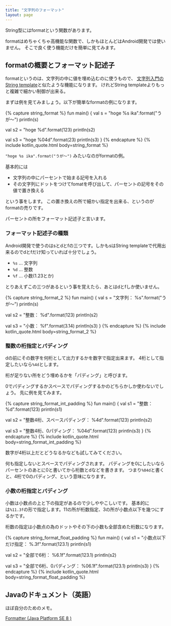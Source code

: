 ```yaml
---
title: "文字列のフォーマット"
layout: page
---
```

String型にはformatという関数があります。

formatはめちゃくちゃ高機能な関数で、しかもほとんどはAndroid開発では使いません。
そこで良く使う機能だけを簡単に見てみます。

## formatの概要とフォーマット記述子

formatというのは、文字列の中に値を埋め込むのに使うもので、
[文字列入門のString template](string_intro.md#string-template)と似たような機能になります。
けれどString templateよりもっと複雑で細かい制御が出来る。

まずは例を見てみましょう。以下が簡単なformatの例になります。

{% capture string_format %}
fun main() {
  val s = "hoge %s ika".format("うが〜")
  println(s)

  val s2 = "hoge %d".format(123)
  println(s2)

  val s3 = "hoge %04d".format(23)
  println(s3)
}
{% endcapture %}
{% include kotlin_quote.html body=string_format %}

`"hoge %s ika".format("うが〜")` みたいなのがformatの例。

基本的には

- 文字列の中にパーセントで始まる記号を入れる
- その文字列にドットをつけてfomatを呼び出して、パーセントの記号をその値で置き換える

という事をします。
この置き換えの所で細かい指定を出来る、というのがformatの売りです。

パーセントの所をフォーマット記述子と言います。

### フォーマット記述子の種類

Android開発で使うのはsとdとfの三つです。しかもsはString templateで代用出来るのでdとfだけ知っていれば十分でしょう。

- `%s` ... 文字列
- `%d` ... 整数
- `%f` ... 小数(1.23とか)

とりあえずこの三つがあるという事を覚えたら、あとはdとfしか使いません。

{% capture string_format_2 %}
fun main() {
  val s = "文字列： %s".format("うが〜")
  println(s)

  val s2 = "整数： %d".format(123)
  println(s2)

  val s3 = "小数： %f".format(3.14)
  println(s3)
}
{% endcapture %}
{% include kotlin_quote.html body=string_format_2 %}

### 整数の桁指定とパディング

dの前にその数字を何桁として出力するかを数字で指定出来ます。
4桁として指定したいなら`%4d`とします。

桁が足りない所をどう埋めるかを「パディング」と呼びます。

0でパディングするかスペースでパディングするかのどちらかしか使わないでしょう。
先に例を見てみます。

{% capture string_format_int_padding %}
fun main() {
  val s1 = "整数： %d".format(123)
  println(s1)

  val s2 = "整数4桁、スペースパディング： %4d".format(123)
  println(s2)

  val s3 = "整数4桁、0パディング： %04d".format(123)
  println(s3)
}
{% endcapture %}
{% include kotlin_quote.html body=string_format_int_padding %}

数字が4桁以上だとどうなるかなども試してみてください。

何も指定しないとスペースでパディングされます。
パディングを0にしたいならパーセントのあとに0と書いてから桁数とdなどを書きます。
つまり`%04d`と書くと、4桁で0のパディング、という意味になります。

### 小数の桁指定とパディング

小数は小数点の上と下の指定があるので少しややこしいです。
基本的には`%11.3f`の形で指定します。11の所が桁数指定、3の所が小数点以下を幾つにするかです。

桁数の指定は小数点の為のドットやその下の小数も全部含めた桁数になります。

{% capture string_format_float_padding %}
fun main() {
  val s1 = "小数点以下だけ指定： %.3f".format(123.1)
  println(s1)

  val s2 = "全部で6桁： %6.1f".format(123.1)
  println(s2)

  val s3 = "全部で6桁、0パディング： %06.1f".format(123.1)
  println(s3)
}
{% endcapture %}
{% include kotlin_quote.html body=string_format_float_padding %}

## Javaのドキュメント（英語）

ほぼ自分のためのメモ。

[Formatter (Java Platform SE 8 )](https://docs.oracle.com/javase/8/docs/api/java/util/Formatter.html)